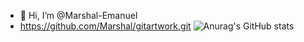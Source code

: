 - 👋 Hi, I’m @Marshal-Emanuel
- https://github.com/Marshal/gitartwork.git
![Anurag's GitHub stats](https://github-readme-stats.vercel.app/api?username=Marshal-Emanuel)
